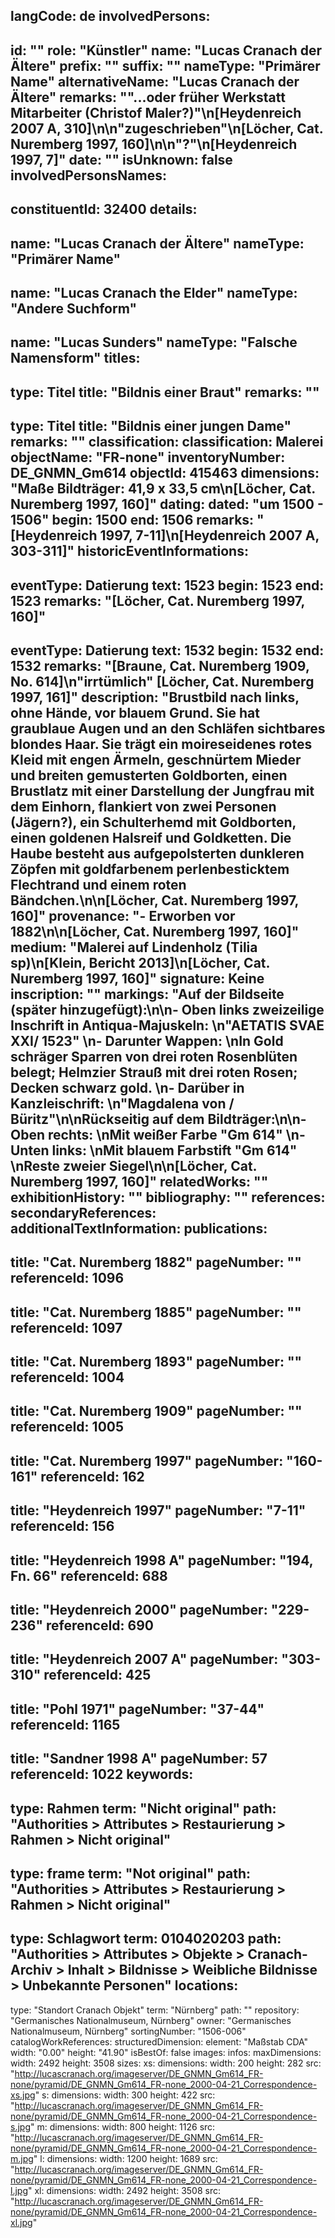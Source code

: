 langCode: de
involvedPersons: 
 - 
   id: ""
  role: "Künstler"
  name: "Lucas Cranach der Ältere"
  prefix: ""
  suffix: ""
  nameType: "Primärer Name"
  alternativeName: "Lucas Cranach der Ältere"
  remarks: "\"...oder früher Werkstatt Mitarbeiter (Christof Maler?)\"\n[Heydenreich 2007 A, 310]\n\n\"zugeschrieben\"\n[Löcher, Cat. Nuremberg 1997, 160]\n\n\"?\"\n[Heydenreich 1997, 7]"
  date: ""
  isUnknown: false
involvedPersonsNames: 
 - 
   constituentId: 32400
  details: 
   - 
   name: "Lucas Cranach der Ältere"
    nameType: "Primärer Name"
   - 
   name: "Lucas Cranach the Elder"
    nameType: "Andere Suchform"
   - 
   name: "Lucas Sunders"
    nameType: "Falsche Namensform"
titles: 
 - 
   type: Titel
  title: "Bildnis einer Braut"
  remarks: ""
 - 
   type: Titel
  title: "Bildnis einer jungen Dame"
  remarks: ""
classification: 
 classification: Malerei
objectName: "FR-none"
inventoryNumber: DE_GNMN_Gm614
objectId: 415463
dimensions: "Maße Bildträger: 41,9 x 33,5 cm\n[Löcher, Cat. Nuremberg 1997, 160]"
dating: 
 dated: "um 1500 - 1506"
 begin: 1500
 end: 1506
 remarks: "[Heydenreich 1997, 7-11]\n[Heydenreich 2007 A, 303-311]"
 historicEventInformations: 
  - 
   eventType: Datierung
   text: 1523
   begin: 1523
   end: 1523
   remarks: "[Löcher, Cat. Nuremberg 1997, 160]"
  - 
   eventType: Datierung
   text: 1532
   begin: 1532
   end: 1532
   remarks: "[Braune, Cat. Nuremberg 1909, No. 614]\n\"irrtümlich\" [Löcher, Cat. Nuremberg  1997, 161]"
description: "Brustbild nach links, ohne Hände, vor blauem Grund. Sie hat graublaue Augen und an den Schläfen sichtbares blondes Haar. Sie trägt ein moireseidenes rotes Kleid mit engen Ärmeln, geschnürtem Mieder und breiten gemusterten Goldborten, einen Brustlatz mit einer Darstellung der Jungfrau mit dem Einhorn, flankiert von zwei Personen (Jägern?), ein Schulterhemd mit Goldborten, einen goldenen Halsreif und Goldketten. Die Haube besteht aus aufgepolsterten dunkleren Zöpfen mit goldfarbenem perlenbesticktem Flechtrand und einem roten Bändchen.\n\n[Löcher, Cat. Nuremberg 1997, 160]"
provenance: "- Erworben vor 1882\n\n[Löcher, Cat. Nuremberg 1997, 160]"
medium: "Malerei auf Lindenholz (Tilia sp)\n[Klein, Bericht 2013]\n[Löcher, Cat. Nuremberg 1997, 160]"
signature: Keine
inscription: ""
markings: "Auf der Bildseite (später hinzugefügt):\n\n- Oben links zweizeilige Inschrift in Antiqua-Majuskeln: \n\"AETATIS SVAE XXI/ 1523\" \n- Darunter Wappen: \nIn Gold schräger Sparren von drei roten Rosenblüten belegt; Helmzier Strauß mit drei roten Rosen; Decken schwarz gold. \n- Darüber in Kanzleischrift: \n\"Magdalena von / Büritz\"\n\nRückseitig auf dem Bildträger:\n\n- Oben rechts: \nMit weißer Farbe \"Gm 614\" \n- Unten links: \nMit blauem Farbstift \"Gm 614\" \nReste zweier Siegel\n\n[Löcher, Cat. Nuremberg 1997, 160]"
relatedWorks: ""
exhibitionHistory: ""
bibliography: ""
references: 
secondaryReferences: 
additionalTextInformation: 
publications: 
 - 
   title: "Cat. Nuremberg 1882"
  pageNumber: ""
  referenceId: 1096
 - 
   title: "Cat. Nuremberg 1885"
  pageNumber: ""
  referenceId: 1097
 - 
   title: "Cat. Nuremberg 1893"
  pageNumber: ""
  referenceId: 1004
 - 
   title: "Cat. Nuremberg 1909"
  pageNumber: ""
  referenceId: 1005
 - 
   title: "Cat. Nuremberg 1997"
  pageNumber: "160-161"
  referenceId: 162
 - 
   title: "Heydenreich 1997"
  pageNumber: "7-11"
  referenceId: 156
 - 
   title: "Heydenreich 1998 A"
  pageNumber: "194, Fn. 66"
  referenceId: 688
 - 
   title: "Heydenreich 2000"
  pageNumber: "229-236"
  referenceId: 690
 - 
   title: "Heydenreich 2007 A"
  pageNumber: "303-310"
  referenceId: 425
 - 
   title: "Pohl 1971"
  pageNumber: "37-44"
  referenceId: 1165
 - 
   title: "Sandner 1998 A"
  pageNumber: 57
  referenceId: 1022
keywords: 
 - 
   type: Rahmen
  term: "Nicht original"
  path: "Authorities > Attributes > Restaurierung > Rahmen > Nicht original"
 - 
   type: frame
  term: "Not original"
  path: "Authorities > Attributes > Restaurierung > Rahmen > Nicht original"
 - 
   type: Schlagwort
  term: 0104020203
  path: "Authorities > Attributes > Objekte > Cranach-Archiv > Inhalt > Bildnisse > Weibliche Bildnisse > Unbekannte Personen"
locations: 
 - 
   type: "Standort Cranach Objekt"
  term: "Nürnberg"
  path: ""
repository: "Germanisches Nationalmuseum, Nürnberg"
owner: "Germanisches Nationalmuseum, Nürnberg"
sortingNumber: "1506-006"
catalogWorkReferences: 
structuredDimension: 
 element: "Maßstab CDA"
 width: "0.00"
 height: "41.90"
isBestOf: false
images: 
 infos: 
  maxDimensions: 
   width: 2492
   height: 3508
 sizes: 
  xs: 
   dimensions: 
    width: 200
    height: 282
   src: "http://lucascranach.org/imageserver/DE_GNMN_Gm614_FR-none/pyramid/DE_GNMN_Gm614_FR-none_2000-04-21_Correspondence-xs.jpg"
  s: 
   dimensions: 
    width: 300
    height: 422
   src: "http://lucascranach.org/imageserver/DE_GNMN_Gm614_FR-none/pyramid/DE_GNMN_Gm614_FR-none_2000-04-21_Correspondence-s.jpg"
  m: 
   dimensions: 
    width: 800
    height: 1126
   src: "http://lucascranach.org/imageserver/DE_GNMN_Gm614_FR-none/pyramid/DE_GNMN_Gm614_FR-none_2000-04-21_Correspondence-m.jpg"
  l: 
   dimensions: 
    width: 1200
    height: 1689
   src: "http://lucascranach.org/imageserver/DE_GNMN_Gm614_FR-none/pyramid/DE_GNMN_Gm614_FR-none_2000-04-21_Correspondence-l.jpg"
  xl: 
   dimensions: 
    width: 2492
    height: 3508
   src: "http://lucascranach.org/imageserver/DE_GNMN_Gm614_FR-none/pyramid/DE_GNMN_Gm614_FR-none_2000-04-21_Correspondence-xl.jpg"